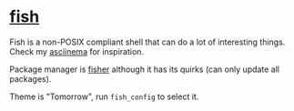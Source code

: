# [fish](http://fishshell.com/)

Fish is a non-POSIX compliant shell that can do a lot of interesting things.
Check my [asciinema](https://asciinema.org/~vazae) for inspiration.

Package manager is [fisher](https://github.com/jorgebucaran/fisher)
although it has its quirks (can only update all packages).

Theme is "Tomorrow", run `fish_config` to select it.

